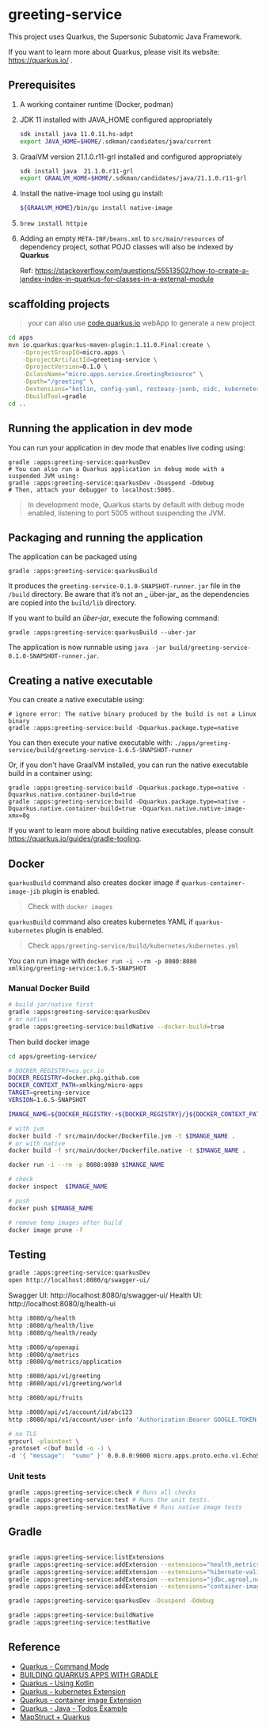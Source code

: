 # greeting-service

This project uses Quarkus, the Supersonic Subatomic Java Framework.

If you want to learn more about Quarkus, please visit its website: https://quarkus.io/ .

## Prerequisites

1. A working container runtime (Docker, podman)
1. JDK 11 installed with JAVA_HOME configured appropriately
    ```bash
    sdk install java 11.0.11.hs-adpt
    export JAVA_HOME=$HOME/.sdkman/candidates/java/current
    ```
1. GraalVM version 21.1.0.r11-grl installed and configured appropriately
    ```bash
    sdk install java  21.1.0.r11-grl
    export GRAALVM_HOME=$HOME/.sdkman/candidates/java/21.1.0.r11-grl
    ```
1. Install the native-image tool using gu install:
    ```bash
    ${GRAALVM_HOME}/bin/gu install native-image
    ```
1. `brew install httpie`

1. Adding an empty `META-INF/beans.xml` to `src/main/resources` of dependency project, sothat POJO classes will also be
   indexed by **Quarkus**

   Ref: https://stackoverflow.com/questions/55513502/how-to-create-a-jandex-index-in-quarkus-for-classes-in-a-external-module

## scaffolding projects

> your can also use [code.quarkus.io](https://code.quarkus.io/?g=micro.apps&a=greeting-service&v=1.0.0-SNAPSHOT&b=GRADLE_KOTLIN_DSL&s=ARC.dZK.tqK.qZz.Ll4.OxX.fgL&cn=code.quarkus.io) webApp to generate a new project

```bash
cd apps
mvn io.quarkus:quarkus-maven-plugin:1.11.0.Final:create \
    -DprojectGroupId=micro.apps \
    -DprojectArtifactId=greeting-service \
    -DprojectVersion=0.1.0 \
    -DclassName="micro.apps.service.GreetingResource" \
    -Dpath="/greeting" \
    -Dextensions="kotlin, config-yaml, resteasy-jsonb, oidc, kubernetes, jib, grpc" \
    -DbuildTool=gradle
cd ..
```

## Running the application in dev mode

You can run your application in dev mode that enables live coding using:

```
gradle :apps:greeting-service:quarkusDev
# You can also run a Quarkus application in debug mode with a suspended JVM using:
gradle :apps:greeting-service:quarkusDev -Dsuspend -Ddebug
# Then, attach your debugger to localhost:5005.
```

> In development mode, Quarkus starts by default with debug mode enabled, listening to port 5005 without suspending the JVM.

## Packaging and running the application

The application can be packaged using

```shell script
gradle :apps:greeting-service:quarkusBuild
```

It produces the `greeting-service-0.1.0-SNAPSHOT-runner.jar` file in the `/build` directory. Be aware that it’s not an _
über-jar_ as the dependencies are copied into the `build/lib` directory.

If you want to build an _über-jar_, execute the following command:

```shell script
gradle :apps:greeting-service:quarkusBuild --uber-jar
```

The application is now runnable using `java -jar build/greeting-service-0.1.0-SNAPSHOT-runner.jar`.

## Creating a native executable

You can create a native executable using:

```shell script
# ignore error: The native binary produced by the build is not a Linux binary
gradle :apps:greeting-service:build -Dquarkus.package.type=native
```

You can then execute your native executable with: `./apps/greeting-service/build/greeting-service-1.6.5-SNAPSHOT-runner`

Or, if you don't have GraalVM installed, you can run the native executable build in a container using:

```shell script
gradle :apps:greeting-service:build -Dquarkus.package.type=native -Dquarkus.native.container-build=true
gradle :apps:greeting-service:build -Dquarkus.package.type=native -Dquarkus.native.container-build=true -Dquarkus.native.native-image-xmx=8g
```

If you want to learn more about building native executables, please consult https://quarkus.io/guides/gradle-tooling.

## Docker

`quarkusBuild` command also creates docker image if `quarkus-container-image-jib` plugin is enabled.
> Check with `docker images`

`quarkusBuild` command also creates kubernetes YAML if `quarkus-kubernetes` plugin is enabled.
> Check `apps/greeting-service/build/kubernetes/kubernetes.yml`

You can run image with `docker run -i --rm -p 8080:8080 xmlking/greeting-service:1.6.5-SNAPSHOT`

### Manual Docker Build

```bash
# build jar/native first
gradle :apps:greeting-service:quarkusDev
# or native
gradle :apps:greeting-service:buildNative --docker-build=true
```

Then build docker image

```bash
cd apps/greeting-service/

# DOCKER_REGISTRY=us.gcr.io
DOCKER_REGISTRY=docker.pkg.github.com
DOCKER_CONTEXT_PATH=xmlking/micro-apps
TARGET=greeting-service
VERSION=1.6.5-SNAPSHOT

IMANGE_NAME=${DOCKER_REGISTRY:+${DOCKER_REGISTRY}/}${DOCKER_CONTEXT_PATH}/${TARGET}:${VERSION}

# with jvm 
docker build -f src/main/docker/Dockerfile.jvm -t $IMANGE_NAME .
# or with native
docker build -f src/main/docker/Dockerfile.native -t $IMANGE_NAME .

docker run -i --rm -p 8080:8080 $IMANGE_NAME

# check
docker inspect  $IMANGE_NAME

# push
docker push $IMANGE_NAME

# remove temp images after build
docker image prune -f
```

## Testing

```bash
gradle :apps:greeting-service:quarkusDev
open http://localhost:8080/q/swagger-ui/
```

Swagger UI: http://localhost:8080/q/swagger-ui/
Health UI: http://localhost:8080/q/health-ui

```bash
http :8080/q/health
http :8080/q/health/live
http :8080/q/health/ready

http :8080/q/openapi
http :8080/q/metrics
http :8080/q/metrics/application

http :8080/api/v1/greeting
http :8080/api/v1/greeting/world

http :8080/api/fruits

http :8080/api/v1/account/id/abc123
http :8080/api/v1/account/user-info 'Authorization:Bearer GOOGLE.TOKEN'
```

```bash
# no TLS
grpcurl -plaintext \
-protoset <(buf build -o -) \
-d '{ "message":  "sumo" }' 0.0.0.0:9000 micro.apps.proto.echo.v1.EchoService/Echo
```

### Unit tests

```bash
gradle :apps:greeting-service:check # Runs all checks
gradle :apps:greeting-service:test # Runs the unit tests.
gradle :apps:greeting-service:testNative # Runs native image tests
```

## Gradle

```bash

gradle :apps:greeting-service:listExtensions
gradle :apps:greeting-service:addExtension --extensions="health,metrics,openapi"
gradle :apps:greeting-service:addExtension --extensions="hibernate-validator"
gradle :apps:greeting-service:addExtension --extensions="jdbc,agroal,non-exist-ent"
gradle :apps:greeting-service:addExtension --extensions="container-image-jib, kubernetes"

gradle :apps:greeting-service:quarkusDev -Dsuspend -Ddebug

gradle :apps:greeting-service:buildNative
gradle :apps:greeting-service:testNative
```

## Reference

- [Quarkus - Command Mode](https://quarkus.io/guides/command-mode-reference)
- [BUILDING QUARKUS APPS WITH GRADLE](https://quarkus.io/guides/gradle-tooling)
- [Quarkus - Using Kotlin](https://github.com/quarkusio/quarkus/blob/master/docs/src/main/asciidoc/kotlin.adoc)
- [Quarkus - kubernetes Extension](https://quarkus.io/guides/kubernetes)
- [Quarkus - container image Extension](https://quarkus.io/guides/container-image)
- [Quarkus - Java - Todos Example](https://github.com/ineat/karate-quarkus-demo)
- [MapStruct + Quarkus](https://github.com/mapstruct/mapstruct-examples/tree/master/mapstruct-quarkus)
